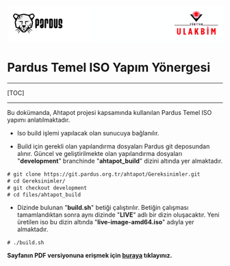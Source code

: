 ![ULAKBIM](../img/ulakbim.jpg)
# Pardus Temel ISO Yapım Yönergesi
------

[TOC]

------

Bu dokümanda, Ahtapot projesi kapsamında kullanılan Pardus Temel ISO yapımı anlatılmaktadır.

* Iso build işlemi yapılacak olan sunucuya bağlanılır.

* Build için gerekli olan yapılandırma dosyaları Pardus git deposundan alınır. Güncel ve geliştirilmekte olan yapılandırma dosyaları "**development**" branchinde "**ahtapot_build**" dizini altında yer almaktadır.

```
# git clone https://git.pardus.org.tr/ahtapot/Gereksinimler.git
# cd Gereksinimler/
# git checkout development
# cd files/ahtapot_build
```
* Dizinde bulunan "**build.sh**" betiği çalıştırılır. Betiğin çalışması tamamlandıktan sonra aynı dizinde "**LIVE**" adlı bir dizin oluşacaktır. Yeni üretilen iso bu dizin altında "**live-image-amd64.iso**" adıyla yer almaktadır.

```
# ./build.sh
```
**Sayfanın PDF versiyonuna erişmek için [buraya](pardus-temel-iso-olusturma.pdf) tıklayınız.**
